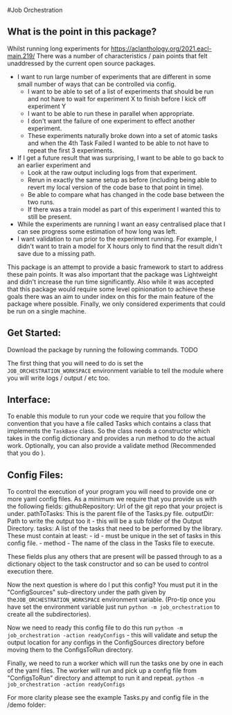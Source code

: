 #Job Orchestration

## What is the point in this package?
Whilst running long experiments for https://aclanthology.org/2021.eacl-main.219/ There was a number of characteristics /
pain points that felt unaddressed by the current open source packages.
- I want to run large number of experiments that are different in some small number of ways that can be controlled via 
config. 
  - I want to be able to set of a list of experiments that should be run and not have to wait for experiment X to finish 
before I kick off experiment Y 
  - I want to be able to run these in parallel when appropriate.
  - I don't want the failure of one experiment to effect another experiment.
  - These experiments naturally broke down into a set of atomic tasks and when the 4th Task Failed I wanted to be able
to not have to repeat the first 3 experiments.
- If I get a future result that was surprising, I want to be able to go back to an earlier experiment and
  - Look at the raw output including logs from that experiment.
  - Rerun in exactly the same setup as before (including being able to revert my local version of the code base to that
point in time).
  - Be able to compare what has changed in the code base between the two runs.
  - If there was a train model as part of this experiment I wanted this to still be present.
- While the experiments are running I want an easy centralised place that I can see progress some estimation of how long
was left.
- I want validation to run prior to the experiment running. For example, I didn't want to train a model for X hours only 
to find that the result didn't save due to a missing path.

This package is an attempt to provide a basic framework to start to address these pain points. It was also important that
the package was Lightweight and didn't increase the run time significantly. Also while it was accepted that this package 
would require some level opinionation to achieve these goals there was an aim to under index on this for the main feature 
of the package where possible. Finally, we only considered experiments that could be run on a single machine.


## Get Started: 
Download the package by running the following commands.
TODO

The first thing that you will need to do is set the `JOB_ORCHESTRATION_WORKSPACE` environment variable to tell the
module where you will write logs / output / etc too.

## Interface:
To enable this module to run your code we require that you follow the convention that you have a file called Tasks 
which contains a class that implements the `TaskBase` class. So the class needs a constructor which takes in the config
dictionary and provides a run method to do the actual work. Optionally, you can also provide a validate method
(Recommended that you do ).

## Config Files:
To control the execution of your program you will need to provide one or more yaml config files. As a minimum we require 
that you provide us with the following fields:
    githubRepository: Url of the git repo that your project is under.
    pathToTasks: This is the parent file of the Tasks.py file.
    outputDir: Path to write the output too it - this will be a sub folder of the Output Directory.
    tasks: A list of the tasks that need to be performed by the library. These must contain at least:
        - id - must be unique in the set of tasks in this config file.
        - method - The name of the class in the Tasks file to execute.

These fields plus any others that are present will be passed through to as a dictionary object to the task 
constructor and so can be used to control execution there.


Now the next question is where do I put this config? You must put it in the "ConfigSources" sub-directory under the 
path given by the`JOB_ORCHESTRATION_WORKSPACE` environment variable. (Pro-tip once you have set the environment variable 
just run `python -m job_orchestration` to create all the subdirectories).

Now we need to ready this config file to do this run 
`python -m job_orchestration -action readyConfigs` - this will validate and setup the output location for any configs 
in the ConfigSources directory before moving them to the ConfigsToRun directory.

Finally, we need to run a worker which will run the tasks one by one in each of the yaml files. The worker will run
and pick up a config file from "ConfigsToRun" directory and attempt to run it and repeat.
`python -m job_orchestration -action readyConfigs`

For more clarity please see the example Tasks.py and config file in the /demo folder: